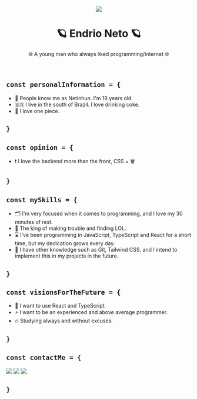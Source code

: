 <p align="center">
<img src="https://github.com/httpsNeto/httpsNeto/assets/107814422/1aee554e-fd8a-453c-97d2-bd59aee72e62">
</p>
<h1 align="center">🪐 Endrio Neto 🪐</h1>

  <p align="center">
    🌐 A young man who always liked programming/internet 🌐
    <!---I know that `br` is not the best way of do it, but i just think on that-->
    <br />
    <br />
    <br />
  </p>
  
## ```const personalInformation = {```

- 🎀 People know me as Netinhun. I'm 18 years old.
- 🇧🇷 I live in the south of Brazil. I love drinking coke.
- 🛶 I love one piece.

## ```}```

## ```const opinion = {```

- ❗ I love the backend more than the front, CSS = 🗑️

## ```}```

## ```const mySkills = {```

- 🗂️ I'm very focused when it comes to programming, and I love my 30 minutes of rest.
- 👑 The king of making trouble and finding LOL.
- ⌛ I've been programming in JavaScript, TypeScript and React for a short time, but my dedication grows every day.
- 📄 I have other knowledge such as Git, Tailwind CSS, and I intend to implement this in my projects in the future.

## ```}```

## ```const visionsForTheFuture = {```

- 🗿 I want to use React and TypeScript.
- ⚡ I want to be an experienced and above average programmer.
- 🔥 Studying always and without excuses.

## ```}```

## ```const contactMe = {```

  <a href="https://instagram.com/eiiineto" target="_blank"><img src="https://img.shields.io/badge/-Instagram-%23E4405F?style=for-the-badge&logo=instagram&logoColor=white" target="_blank"></a>
  <a href="https://www.twitch.tv/netinhun" target="_blank"><img src="https://img.shields.io/badge/Twitch-9146FF?style=for-the-badge&logo=twitch&logoColor=white" target="_blank"></a>
  <a href="https://twitter.com/netinhuun" target="_blank"><img src="https://img.shields.io/badge/twtter-248eff?style=for-the-badge&logo=twitter&logoColor=white" target="_blank"></a> 
## ```}```
